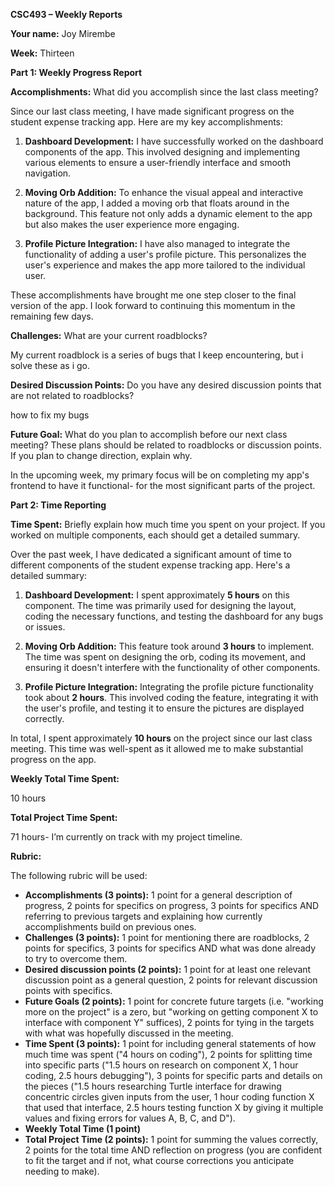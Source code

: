 

**CSC493 – Weekly Reports**

**Your name:** Joy Mirembe

**Week:** Thirteen

**Part 1: Weekly Progress Report**

**Accomplishments:** What did you accomplish since the last class meeting?

Since our last class meeting, I have made significant progress on the student expense tracking app. Here are my key accomplishments:

1. **Dashboard Development:** I have successfully worked on the dashboard components of the app. This involved designing and implementing various elements to ensure a user-friendly interface and smooth navigation.

2. **Moving Orb Addition:** To enhance the visual appeal and interactive nature of the app, I added a moving orb that floats around in the background. This feature not only adds a dynamic element to the app but also makes the user experience more engaging.

3. **Profile Picture Integration:** I have also managed to integrate the functionality of adding a user's profile picture. This personalizes the user's experience and makes the app more tailored to the individual user.

These accomplishments have brought me one step closer to the final version of the app. I look forward to continuing this momentum in the remaining few days.

**Challenges:** What are your current roadblocks?

My current roadblock is a series of bugs that I keep encountering, but i solve these as i go.
 

**Desired Discussion Points:** Do you have any desired discussion points that are not related to roadblocks?

 how to fix my bugs
 
**Future Goal:** What do you plan to accomplish before our next class meeting? These plans should be related to roadblocks or discussion points. If you plan to change direction, explain why.

 In the upcoming week, my primary focus will be on completing my app's frontend to have it functional- for the most significant parts of the project.

**Part 2: Time Reporting**

**Time Spent:** Briefly explain how much time you spent on your project. If you worked on multiple components, each should get a detailed summary.

Over the past week, I have dedicated a significant amount of time to different components of the student expense tracking app. Here's a detailed summary:

1. **Dashboard Development:** I spent approximately **5 hours** on this component. The time was primarily used for designing the layout, coding the necessary functions, and testing the dashboard for any bugs or issues.

2. **Moving Orb Addition:** This feature took around **3 hours** to implement. The time was spent on designing the orb, coding its movement, and ensuring it doesn't interfere with the functionality of other components.

3. **Profile Picture Integration:** Integrating the profile picture functionality took about **2 hours**. This involved coding the feature, integrating it with the user's profile, and testing it to ensure the pictures are displayed correctly.

In total, I spent approximately **10 hours** on the project since our last class meeting. This time was well-spent as it allowed me to make substantial progress on the app.


**Weekly Total Time Spent:**

10 hours

**Total Project Time Spent:**

71 hours- I’m currently on track with my project timeline.

**Rubric:**

The following rubric will be used:

- **Accomplishments (3 points):** 1 point for a general description of progress, 2 points for specifics on progress, 3 points for specifics AND referring to previous targets and explaining how currently accomplishments build on previous ones.
- **Challenges (3 points):** 1 point for mentioning there are roadblocks, 2 points for specifics, 3 points for specifics AND what was done already to try to overcome them.
- **Desired discussion points (2 points):** 1 point for at least one relevant discussion point as a general question, 2 points for relevant discussion points with specifics.
- **Future Goals (2 points):** 1 point for concrete future targets (i.e. "working more on the project" is a zero, but "working on getting component X to interface with component Y" suffices), 2 points for tying in the targets with what was hopefully discussed in the meeting.
- **Time Spent (3 points):** 1 point for including general statements of how much time was spent ("4 hours on coding"), 2 points for splitting time into specific parts ("1.5 hours on research on component X, 1 hour coding, 2.5 hours debugging"), 3 points for specific parts and details on the pieces ("1.5 hours researching Turtle interface for drawing concentric circles given inputs from the user, 1 hour coding function X that used that interface, 2.5 hours testing function X by giving it multiple values and fixing errors for values A, B, C, and D").
- **Weekly Total Time (1 point)**
- **Total Project Time (2 points):** 1 point for summing the values correctly, 2 points for the total time AND reflection on progress (you are confident to fit the target and if not, what course corrections you anticipate needing to make).
